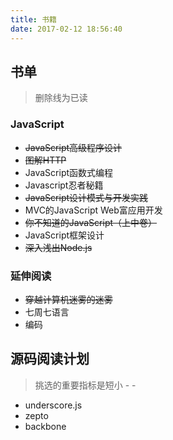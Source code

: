 ```yaml
---
title: 书籍
date: 2017-02-12 18:56:40
---
```

## 书单 

> 删除线为已读

### JavaScript
- ~~JavaScript高级程序设计~~
- ~~图解HTTP~~
- JavaScript函数式编程
- Javascript忍者秘籍
- ~~JavaScript设计模式与开发实践~~
- MVC的JavaScript Web富应用开发
- ~~你不知道的JavaScript（上中卷）~~
- JavaScript框架设计
- ~~深入浅出Node.js~~

### 延伸阅读
- ~~穿越计算机迷雾的迷雾~~
- 七周七语言
- 编码


## 源码阅读计划
> 挑选的重要指标是短小 - -

- underscore.js
- zepto
- backbone